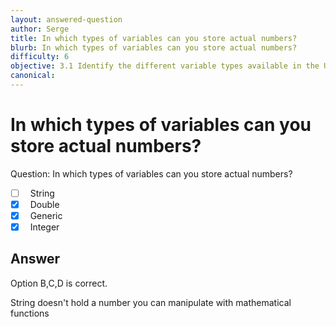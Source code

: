 ```yaml
---
layout: answered-question
author: Serge
title: In which types of variables can you store actual numbers?
blurb: In which types of variables can you store actual numbers?
difficulty: 6
objective: 3.1 Identify the different variable types available in the UiPath Studio Variables panel
canonical: 
---
```


<h1>In which types of variables can you store actual numbers?</h1>

Question:  In which types of variables can you store actual numbers?

 - [ ] &nbsp;  String
 - [X] &nbsp;  Double
 - [X] &nbsp;  Generic
 - [X] &nbsp;  Integer

## Answer

Option B,C,D is correct.

String doesn't hold a number you can manipulate with mathematical functions

